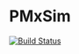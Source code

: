 # PMxSim

[![Build Status](https://github.com/TimKnab/PMxSim.jl/actions/workflows/CI.yml/badge.svg?branch=main)](https://github.com/TimKnab/PMxSim.jl/actions/workflows/CI.yml?query=branch%3Amain)
